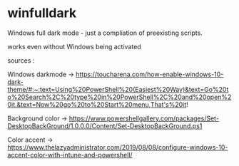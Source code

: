 # winfulldark
Windows full dark mode - just a compliation of preexisting scripts.

works even without Windows being activated

sources :

Windows darkmode ->   https://toucharena.com/how-enable-windows-10-dark-theme/#:~:text=Using%20PowerShell%20(Easiest%20Way)&text=Go%20to%20Search%2C%20type%20in%20PowerShell%2C%20and%20open%20it.&text=Now%20go%20to%20Start%20menu,That's%20it!

Background color ->   https://www.powershellgallery.com/packages/Set-DesktopBackGround/1.0.0.0/Content/Set-DesktopBackGround.ps1

Color accent     ->   https://www.thelazyadministrator.com/2019/08/08/configure-windows-10-accent-color-with-intune-and-powershell/
